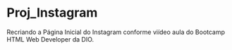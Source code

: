 # Proj_Instagram
Recriando a Página Inicial do Instagram conforme viídeo aula do Bootcamp HTML Web Developer da DIO.
